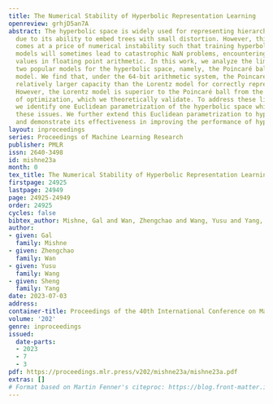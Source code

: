 ```yaml
---
title: The Numerical Stability of Hyperbolic Representation Learning
openreview: grhjD5an7A
abstract: The hyperbolic space is widely used for representing hierarchical datasets
  due to its ability to embed trees with small distortion. However, this property
  comes at a price of numerical instability such that training hyperbolic learning
  models will sometimes lead to catastrophic NaN problems, encountering unrepresentable
  values in floating point arithmetic. In this work, we analyze the limitations of
  two popular models for the hyperbolic space, namely, the Poincaré ball and the Lorentz
  model. We find that, under the 64-bit arithmetic system, the Poincaré ball has a
  relatively larger capacity than the Lorentz model for correctly representing points.
  However, the Lorentz model is superior to the Poincaré ball from the perspective
  of optimization, which we theoretically validate. To address these limitations,
  we identify one Euclidean parametrization of the hyperbolic space which can alleviate
  these issues. We further extend this Euclidean parametrization to hyperbolic hyperplanes
  and demonstrate its effectiveness in improving the performance of hyperbolic SVM.
layout: inproceedings
series: Proceedings of Machine Learning Research
publisher: PMLR
issn: 2640-3498
id: mishne23a
month: 0
tex_title: The Numerical Stability of Hyperbolic Representation Learning
firstpage: 24925
lastpage: 24949
page: 24925-24949
order: 24925
cycles: false
bibtex_author: Mishne, Gal and Wan, Zhengchao and Wang, Yusu and Yang, Sheng
author:
- given: Gal
  family: Mishne
- given: Zhengchao
  family: Wan
- given: Yusu
  family: Wang
- given: Sheng
  family: Yang
date: 2023-07-03
address: 
container-title: Proceedings of the 40th International Conference on Machine Learning
volume: '202'
genre: inproceedings
issued:
  date-parts:
  - 2023
  - 7
  - 3
pdf: https://proceedings.mlr.press/v202/mishne23a/mishne23a.pdf
extras: []
# Format based on Martin Fenner's citeproc: https://blog.front-matter.io/posts/citeproc-yaml-for-bibliographies/
---
```

